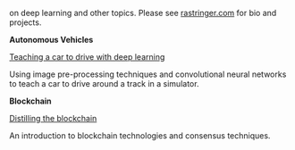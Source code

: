
on deep learning and other topics. Please see [rastringer.com](https://www.rastringer.com) for bio and projects.

**Autonomous Vehicles** 

[Teaching a car to drive with deep learning](behavioral-cloning.md)

Using image pre-processing techniques and convolutional neural networks to teach a car to drive around a track in a simulator. 

**Blockchain**

[Distilling the blockchain](blockchain_primer/blockchain_primer.md)

An introduction to blockchain technologies and consensus techniques.
